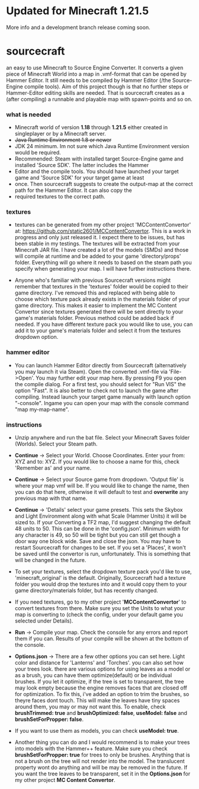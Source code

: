 # Updated for Minecraft 1.21.5

More info and a development branch release coming soon.

# sourcecraft 

an easy to use Minecraft to Source Engine Converter. It converts a given piece of Minecraft World into a map in 
.vmf-format that can be opened by Hammer Editor. It still needs to be compiled by Hammer Editor (/the Source-Engine 
compile tools). Aim of this project though is that no further steps or Hammer-Editor editing skills are needed. 
That is sourcecraft creates as a (after compiling) a runnable and playable map with spawn-points and so on.

### what is needed

- Minecraft world of version **1.18** through **1.21.5** either created in singleplayer or by a Minecraft server.
- ~~Java Runtime Environment 1.8 or newer~~
- JDK 24 minimum. Im not sure which Java Runtime Environment version would be required.
- Recommended: Steam with installed target Source-Engine game and installed 'Source SDK'. The latter includes the Hammer 
- Editor and the compile tools. You should have launched your target game and 'Source SDK' for your target game at least 
- once. Then sourcecraft suggests to create the output-map at the correct path for the Hammer Editor. It can also copy the 
- required textures to the correct path.

### textures

- textures can be generated from my other project 'MCContentConvertor' at: https://github.com/static2601/MCContentConvertor.
This is a work in progress and only just released it. I expect there to be issues, but has been stable in my testings.
The textures will be extracted from your Minecraft JAR file. I have created a lot of the models (SMDs) and those will 
compile at runtime and be added to your game 'directory/props' folder. Everything will go where it needs to based on the
steam path you specify when generating your map. I will have further instructions there.


- Anyone who's familiar with previous Sourcecraft versions might remember that textures in the 'textures' folder would be 
copied to their game directory. I've removed this and replaced with being able to choose which texture pack already
exists in the materials folder of your game directory. This makes it easier to implement the MC Content Convertor since
textures generated there will be sent directly to your game's materials folder. Previous method could be added back if needed.
If you have different texture pack you would like to use, you can add it to your game's materials folder and select it from
the textures dropdown option. 


### hammer editor
- You can launch Hammer Editor directly from Sourcecraft (alternatively you may launch it via Steam). Open the converted 
.vmf-file via 'File->Open'. You may further edit your map here. By pressing F9 you open the compile dialog. For a first 
test, you should select for "Run VIS" the option "Fast". It is also better to check not to launch the game after 
compiling. Instead launch your target game manually with launch option "-console". Ingame you can open your map with the 
console command "map my-map-name".

### instructions
- Unzip anywhere and run the bat file. Select your Minecraft Saves folder (Worlds). Select your Steam path.


- **Continue** -> Select your World. Choose Coordinates. Enter your from: XYZ and to: XYZ.  If you would like to choose 
a name for this, check 'Remember as' and your name.


- **Continue** -> Select your Source game from dropdown. 'Output file' is where your map vmf will be. If you would like 
to change the name, then you can do that here, otherwise it will default to test and **overwrite** any previous map with
that name.


- **Continue** -> 'Details' select your game presets. This sets the Skybox and Light Environment along with what Scale 
(Hammer Units) it will be sized to. If your Converting a TF2 map, I'd suggest changing the default 48 units to 50. This 
can be done in the 'config.json'. Minimum width for any character is 49, so 50 will be tight but you can still get 
though a door way one block wide. Save and close the json. You may have to restart Sourcecraft for changes to be set. If
you set a 'Places', it won't be saved until the convertor is run, unfortunately. This is something that will be changed 
in the future.


- To set your textures, select the dropdown texture pack you'd like to use, 'minecraft_original' is the default. 
Originally, Sourcecraft had a texture folder you would drop the textures into and it would copy them to your game 
directory/materials folder, but has recently changed.


- If you need textures, go to my other project '**MCContentConvertor**' to convert textures from there. Make sure you 
set the Units to what your map is converting to (check the config, under your default game you selected under Details).


- **Run** -> Compile your map. Check the console for any errors and report them if you can. Results of your compile 
will be shown at the bottom of the console.


- **Options.json** -> There are a few other options you can set here. Light color and distance for 'Lanterns' and 
'Torches'. you can also set how your trees look. there are various options for using leaves as a model or as a brush, 
you can have them optimize(default) or be individual brushes. If you let it optimize, if the tree is set to transparent,
the tree may look empty because the engine removes faces that are closed off for optimization. To fix this, i've added 
an option to trim the brushes, so theyre faces dont touch. This will make the leaves have tiny spaces around them, 
you may or may not want this. To enable, check **brushTrimmed: true** and **brushOptimized: false**, **useModel: false**
and **brushSetForPropper: false**.


- If you want to use them as models, you can check **useModel: true**.


- Another thing you can do and I would recommend is to make your trees into models with the Hammer++ feature. Make sure 
you check **brushSetForPropper: true** for trees to only be brushes. Anything that is not a brush on the tree will not 
render into the model. The translucent property wont do anything and will be may be removed in the future. If you want 
the tree leaves to be transparent, set it in the **Options.json** for my other project **MC Content Convertor**.

